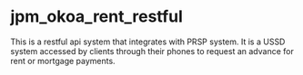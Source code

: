 # jpm_okoa_rent_restful
This is a restful api system that integrates with PRSP system. It is a USSD system accessed by clients through their phones to request an advance for rent or mortgage payments. 
